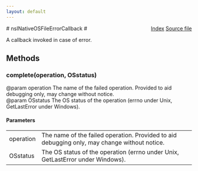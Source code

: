 ```yaml
---
layout: default
---
```

<div class='links' style='float:right'><a href="../index.html">Index</a>
<a href="http://dxr.mozilla.org/mozilla-central/source/toolkit/components/osfile/nsINativeOSFileInternals.idl">Source file</a>
</div>
# nsINativeOSFileErrorCallback #
  
A callback invoked in case of error.  
  

## Methods ##

### complete(operation, OSstatus) ###
  
@param operation The name of the failed operation. Provided to aid  
debugging only, may change without notice.  
@param OSstatus The OS status of the operation (errno under Unix,  
GetLastError under Windows).  
  

#### Parameters ####

<table>

<tr>
<td>operation</td>
<td>The name of the failed operation. Provided to aid  
debugging only, may change without notice.  
</td>
</tr>

<tr>
<td>OSstatus</td>
<td>The OS status of the operation (errno under Unix,  
GetLastError under Windows).  
</td>
</tr>

</table>
